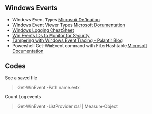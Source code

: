 ## Windows Events
- Windows Event Types [Microsoft Defination](https://docs.microsoft.com/en-us/windows/win32/eventlog/event-types)
- Windows Event Viewer Types [Microsoft Documentation](https://docs.microsoft.com/en-us/windows/win32/eventlog/eventlog-key)
- [Windows Logging CheatSheet](https://www.malwarearchaeology.com/cheat-sheets)
- [Win Events IDs to Monitor for Security](https://docs.microsoft.com/en-us/windows-server/identity/ad-ds/plan/appendix-l--events-to-monitor)
- [Tampering with Windows Event Tracing - Palantir Blog](https://blog.palantir.com/tampering-with-windows-event-tracing-background-offense-and-defense-4be7ac62ac63)
- Powershell Get-WinEvent command with FilterHashtable [Microsoft Documentation](https://docs.microsoft.com/en-us/powershell/scripting/samples/Creating-Get-WinEvent-queries-with-FilterHashtable?view=powershell-7.1)


## Codes
See a saved file
> Get-WinEvent -Path name.evtx

Count Log events
> Get-WinEvent -ListProvider *msi* | Measure-Object
